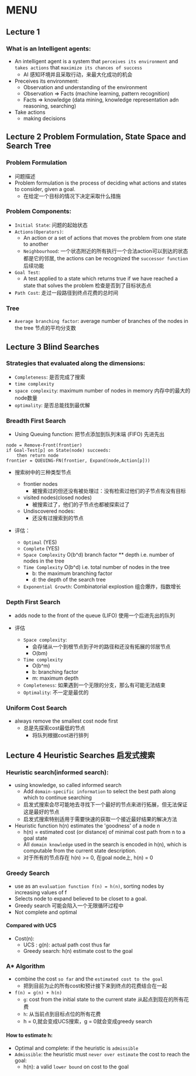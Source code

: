 # MENU

## Lecture 1

### What is an Intelligent agents:
+ An intelligent agent is a system that ``perceives its environment`` and ``takes actions`` that `maximize its chances of success`
  + AI 感知环境并且采取行动，来最大化成功的机会
+ Preceives its environment:
  + Observation and understanding of the environment
  + Observation => Facts (machine learning, pattern recognition)
  + Facts => knowledge (data mining, knowledge representation adn reasoning, searching)
+ Take actions
  + making decisions

## Lecture 2 Problem Formulation, State Space and Search Tree

### Problem Formulation 
+ 问题描述
+ Problem formulation is the process of deciding what actions and states to consider, given a goal.
  + 在给定一个目标的情况下决定采取什么措施

### Problem Components:
+ ``Initial State``: 问题的起始状态
+ ``Actions(Operators)``: 
  + An action or a set of actions that moves the problem from one state to another
  + ``Neighbourhood``: 一个状态附近的所有执行一个合法action可以到达的状态都是它的邻居, the actions can be recognized the ``successor function``后续功能 
+ ``Goal Test``:
  + A test applied to a state which returns true if we have reached a state that solves the problem 检查是否到了目标状态点
+ ``Path Cost``: 走过一段路径到终点花费的总时间

### Tree
+ ``Average branching factor``: average number of branches of the nodes in the tree 节点的平均分支数

## Lecture 3 Blind Searches
### Strategies that evaluated along the dimensions:
+ ``Completeness``: 是否完成了搜索
+ ``time complexity``
+ ``space complexity``: maximum number of nodes in memory 内存中的最大的node数量
+ ``optimality``: 是否总能找到最优解

### Breadth First Search
+ Using Queuing function: 把节点添加到队列末端 (FIFO) 先进先出
```
node = Remove-Front(frontier)
if Goal-Test[p] on State(node) succeeds:
    then return node
frontier = QUEUING-FN(frontier, Expand(node,Action[p]))
```
+ 搜索树中的三种类型节点
  + frontier nodes
    + 被搜索过的但还没有被处理过：没有检索过他们的子节点有没有目标
  + visited nodes(closed nodes)
    + 被搜索过了，他们的子节点也都被探索过了
  + Undiscovered nodes:
    + 还没有过搜索到的节点

+ 评估：
  + ``Optimal`` (YES)
  + ``Complete`` (YES)
  + ``Space Complexity`` O(b^d) branch factor ** depth i.e. number of nodes in the tree
  + ``Time Complexity`` O(b^d) i.e. total number of nodes in the tree
    + b: the maximum branching factor
    + d: the depth of the search tree
  + ``Exponential Growth``: Combinatorial explostion 组合爆炸，指数增长

### Depth First Search
+ adds node to the front of the queue (LIFO) 使用一个后进先出的队列

+ 评估
  + ``Space complexity``:
    + 会存储从一个到根节点到子叶的路径和还没有拓展的邻居节点
    + O(bm)
  + ``Time complexity``
    + O(b^m)
    + b: branching factor
    + m: maximum depth
  + ``Completeness``: 如果遇到一个无限的分支，那么有可能无法结束
  + ``Optimality``: 不一定是最优的

### Uniform Cost Search
+ always remove the smallest cost node first
  + 总是先探索cost最低的节点
    + 将队列根据cost进行排列

## Lecture 4 Heuristic Searches 启发式搜索
### Heuristic search(informed search):
+ using knowledge, so called informed search
  + Add ``domain-specific information`` to select the best path along which to continue searching
  + 启发式搜索会尽可能地去寻找下一个最好的节点来进行拓展，但无法保证这是最好的节点
  + 启发式搜索特别适用于需要快速的获取一个接近最好结果的解决方法
+ Heuristic function h(n) estimates the 'goodness' of a node n
  + h(n) = estimated cost (or distance) of minimal cost path from n to a goal state
  + All ``domain knowledge`` used in the search is encoded in h(n), which is computable from the current state description.
  + 对于所有的节点存在 h(n) >= 0, 在goal node上, h(n) = 0

### Greedy Search
+ use as an ``evaluation function f(n) = h(n)``, sorting nodes by increasing values of f
+ Selects node to expand believed to be closet to a goal.
+ Greedy search 可能会陷入一个无限循环过程中
+ Not complete and optimal

#### Compared with UCS
+ Cost(n):
  + UCS : g(n): actual path cost thus far
  + Greedy search: h(n) estimate cost to the goal

### A* Algorithm
+ combine the cost ``so far`` and the ``estimated cost to the goal``
  + 把到目前为止的所有cost和预计接下来到终点的花费结合在一起
+ ``f(n) = g(n) + h(n)``
  + ``g``: cost from the initial state to the current state 从起点到现在的所有花费
  + ``h``: 从当前点到目标点位的所有花费
  + h = 0,就会变成UCS搜索，g = 0就会变成greedy search

#### How to estimate h:
+ Optimal and complete: if the heuristic is ``admissible``
+ ``Admissible``: the heuristic must ``never over estimate`` the cost to reach the goal:
  + h(n): a valid ``lower bound`` on cost to the goal